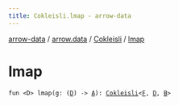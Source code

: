 ```yaml
---
title: Cokleisli.lmap - arrow-data
---
```


[arrow-data](../../index.html) / [arrow.data](../index.html) / [Cokleisli](index.html) / [lmap](./lmap.html)

# lmap

`fun <D> lmap(g: (`[`D`](lmap.html#D)`) -> `[`A`](index.html#A)`): `[`Cokleisli`](index.html)`<`[`F`](index.html#F)`, `[`D`](lmap.html#D)`, `[`B`](index.html#B)`>`
